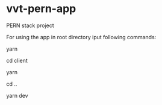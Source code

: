 # vvt-pern-app
PERN stack project

For using the app in root directory
iput following commands:

yarn

cd client 

yarn

cd ..

yarn dev
